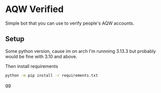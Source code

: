 # AQW Verified
Simple bot that you can use to verify people's AQW accounts.

## Setup
Some python version, cause im on arch I'm runnning 3.13.3 but probably would be fine with 3.10 and above.

Then install requirements
```sh
python -m pip install -r requirements.txt
```

gg
